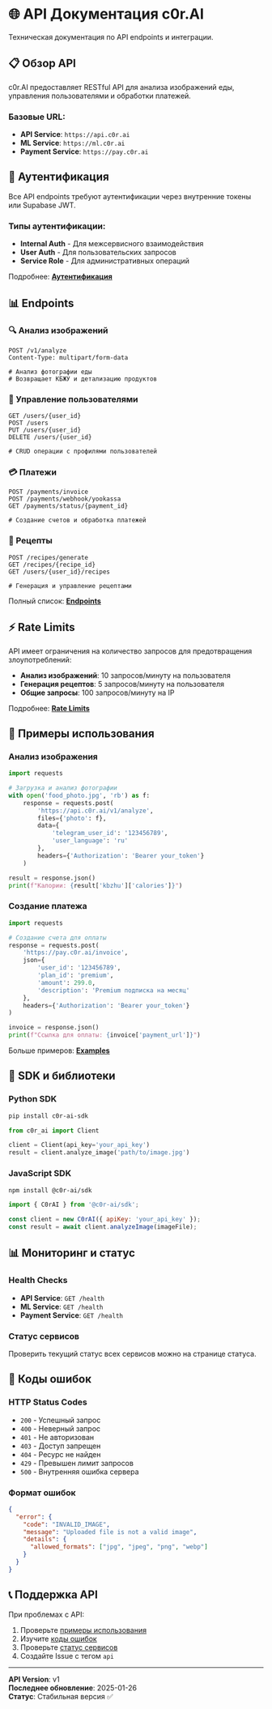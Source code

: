 # 🌐 API Документация c0r.AI

Техническая документация по API endpoints и интеграции.

## 📋 Обзор API

c0r.AI предоставляет RESTful API для анализа изображений еды, управления пользователями и обработки платежей.

### Базовые URL:
- **API Service**: `https://api.c0r.ai`
- **ML Service**: `https://ml.c0r.ai`
- **Payment Service**: `https://pay.c0r.ai`

## 🔐 Аутентификация

Все API endpoints требуют аутентификации через внутренние токены или Supabase JWT.

### Типы аутентификации:
- **Internal Auth** - Для межсервисного взаимодействия
- **User Auth** - Для пользовательских запросов
- **Service Role** - Для административных операций

Подробнее: **[Аутентификация](authentication.md)**

## 📊 Endpoints

### 🔍 Анализ изображений
```http
POST /v1/analyze
Content-Type: multipart/form-data

# Анализ фотографии еды
# Возвращает КБЖУ и детализацию продуктов
```

### 👤 Управление пользователями
```http
GET /users/{user_id}
POST /users
PUT /users/{user_id}
DELETE /users/{user_id}

# CRUD операции с профилями пользователей
```

### 💳 Платежи
```http
POST /payments/invoice
POST /payments/webhook/yookassa
GET /payments/status/{payment_id}

# Создание счетов и обработка платежей
```

### 🍳 Рецепты
```http
POST /recipes/generate
GET /recipes/{recipe_id}
GET /users/{user_id}/recipes

# Генерация и управление рецептами
```

Полный список: **[Endpoints](endpoints.md)**

## ⚡ Rate Limits

API имеет ограничения на количество запросов для предотвращения злоупотреблений:

- **Анализ изображений**: 10 запросов/минуту на пользователя
- **Генерация рецептов**: 5 запросов/минуту на пользователя
- **Общие запросы**: 100 запросов/минуту на IP

Подробнее: **[Rate Limits](rate-limits.md)**

## 📝 Примеры использования

### Анализ изображения
```python
import requests

# Загрузка и анализ фотографии
with open('food_photo.jpg', 'rb') as f:
    response = requests.post(
        'https://api.c0r.ai/v1/analyze',
        files={'photo': f},
        data={
            'telegram_user_id': '123456789',
            'user_language': 'ru'
        },
        headers={'Authorization': 'Bearer your_token'}
    )

result = response.json()
print(f"Калории: {result['kbzhu']['calories']}")
```

### Создание платежа
```python
import requests

# Создание счета для оплаты
response = requests.post(
    'https://pay.c0r.ai/invoice',
    json={
        'user_id': '123456789',
        'plan_id': 'premium',
        'amount': 299.0,
        'description': 'Premium подписка на месяц'
    },
    headers={'Authorization': 'Bearer your_token'}
)

invoice = response.json()
print(f"Ссылка для оплаты: {invoice['payment_url']}")
```

Больше примеров: **[Examples](examples.md)**

## 🔧 SDK и библиотеки

### Python SDK
```bash
pip install c0r-ai-sdk
```

```python
from c0r_ai import Client

client = Client(api_key='your_api_key')
result = client.analyze_image('path/to/image.jpg')
```

### JavaScript SDK
```bash
npm install @c0r-ai/sdk
```

```javascript
import { C0rAI } from '@c0r-ai/sdk';

const client = new C0rAI({ apiKey: 'your_api_key' });
const result = await client.analyzeImage(imageFile);
```

## 📊 Мониторинг и статус

### Health Checks
- **API Service**: `GET /health`
- **ML Service**: `GET /health`
- **Payment Service**: `GET /health`

### Статус сервисов
Проверить текущий статус всех сервисов можно на странице статуса.

## 🚨 Коды ошибок

### HTTP Status Codes
- `200` - Успешный запрос
- `400` - Неверный запрос
- `401` - Не авторизован
- `403` - Доступ запрещен
- `404` - Ресурс не найден
- `429` - Превышен лимит запросов
- `500` - Внутренняя ошибка сервера

### Формат ошибок
```json
{
  "error": {
    "code": "INVALID_IMAGE",
    "message": "Uploaded file is not a valid image",
    "details": {
      "allowed_formats": ["jpg", "jpeg", "png", "webp"]
    }
  }
}
```

## 📞 Поддержка API

При проблемах с API:

1. Проверьте [примеры использования](examples.md)
2. Изучите [коды ошибок](#-коды-ошибок)
3. Проверьте [статус сервисов](#-мониторинг-и-статус)
4. Создайте Issue с тегом `api`

---

**API Version**: v1  
**Последнее обновление**: 2025-01-26  
**Статус**: Стабильная версия ✅